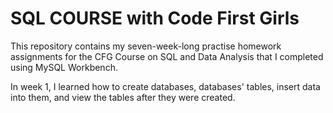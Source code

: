 # SQL COURSE with Code First Girls
This repository contains my seven-week-long practise homework assignments for the CFG Course on SQL and Data Analysis that I completed using MySQL Workbench.

In week 1, I learned how to create databases, databases' tables, insert data into them, and view the tables after they were created.
